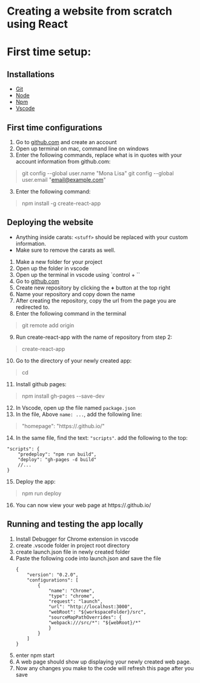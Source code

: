# Creating a website from scratch using React

# First time setup: 

<h2> Installations </h2>

* [Git](https://git-scm.com/downloads)
* [Node](https://nodejs.org/en/)
* [Npm](https://nodejs.org/en/)
* [Vscode](https://code.visualstudio.com/)

<h2> First time configurations </h2>

1. Go to [github.com](https://github.com) and create an account
1. Open up terminal on mac, command line on windows 
2. Enter the following commands, replace what is in quotes with your account information from github.com:
> git config --global user.name "Mona Lisa"
> git config --global user.email "email@example.com"
3. Enter the following command:
> npm install -g create-react-app

<h2> Deploying the website </h2>

* Anything inside carats: `<stuff>` should be replaced with your custom information. 
* Make sure to remove the carats as well.

1. Make a new folder for your project
2. Open up the folder in vscode 
3. Open up the terminal in vscode using `control + ``
4. Go to [github.com](https://github.com)
5. Create new repository by clicking the **+** button at the top right
6. Name your repository and copy down the name
7. After creating the repository, copy the url from the page you are redirected to. 
8. Enter the following command in the terminal 
> git remote add origin <url you copied>
9. Run create-react-app with the name of repository from step 2: 
>create-react-app <your-git-repository-name>
10. Go to the directory of your newly created app:
> cd <your-app-name>
11. Install github pages:
> npm install gh-pages --save-dev
12. In Vscode, open up the file named `package.json`
13. In the file, Above `name: ...`, add the following line:
> "homepage": "https://<your-github-username>.github.io/<your-app-name>"
14. In the same file, find the text: `"scripts"`. add the following to the top: 
```
"scripts": {
    "predeploy": "npm run build",
    "deploy": "gh-pages -d build"
    //...
}
```
15. Deploy the app: 
> npm run deploy
16. You can now view your web page at https://<your-github-username>.github.io/<your-app-name>

<h2> Running and testing the app locally </h2>

1. Install Debugger for Chrome extension in vscode
2. create .vscode folder in project root directory 
3. create launch.json file in newly created folder 
4. Paste the following code into launch.json and save the file
    ```
    {
        "version": "0.2.0",
        "configurations": [
            {
                "name": "Chrome",
                "type": "chrome",
                "request": "launch",
                "url": "http://localhost:3000",
                "webRoot": "${workspaceFolder}/src",
                "sourceMapPathOverrides": {
                "webpack:///src/*": "${webRoot}/*"
                }
            }
        ]
    }
    ```
5. enter npm start
6. A web page should show up displaying your newly created web page.
7. Now any changes you make to the code will refresh this page after you save 